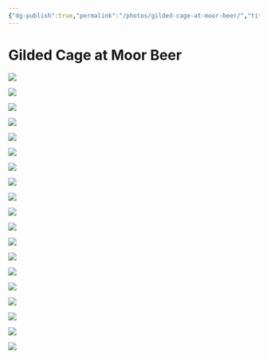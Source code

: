 ```yaml
---
{"dg-publish":true,"permalink":"/photos/gilded-cage-at-moor-beer/","title":"Gilded Cage at Moor Beer","noteIcon":""}
---
```



# Gilded Cage at Moor Beer

![](https://i.imgur.com/ZVnageW.jpeg)

![](https://i.imgur.com/BGKspil.jpeg)

![](https://i.imgur.com/35pGHej.jpeg)

![](https://i.imgur.com/Nt2vFBG.jpeg)

![](https://i.imgur.com/QBHCaoW.jpeg)

![](https://i.imgur.com/rv5qYA5.jpeg)

![](https://i.imgur.com/cVae3yU.jpeg)

![](https://i.imgur.com/J9oKsPH.jpeg)

![](https://i.imgur.com/q00b0Wy.jpeg)

![](https://i.imgur.com/nlmFQHI.jpeg)

![](https://i.imgur.com/tUSs4y9.jpeg)

![](https://i.imgur.com/mjPkDLQ.jpeg)

![](https://i.imgur.com/JNVMwmR.jpeg)

![](https://i.imgur.com/RPELBhq.jpeg)

![](https://i.imgur.com/WWv7iKt.jpeg)

![](https://i.imgur.com/3c7POCU.jpeg)

![](https://i.imgur.com/OjwwxWi.jpeg)

![](https://i.imgur.com/vt4KBGu.jpeg)

![](https://i.imgur.com/yUWWumk.jpeg)
